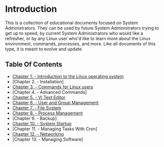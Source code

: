 # Introduction

This is a collection of educational documents focused on System Administrators. They can be used by future System Administrators trying to get up to speed, by current System Administrators who would like a refresher, or by any Linux user who'd like to learn more about the Linux environment, commands, processes, and more. Like all documents of this type, it is meant to evolve and update.

## Table Of Contents

* [Chapter 1. - Introduction to the Linux operating system](../admin_guide/01-presentation.md)
* [Chapter 2. - Installation]
* [Chapter 3. - Commands for Linux users](../admin_guide/03-commands.md)
* [Chapter 4. - Advanced Commands]
* [Chapter 5. - VI Text Editor](../admin_guide/05-vi.md)
* [Chapter 6. - User and Group Management](../admin_guide/06-users.md)
* [Chapter 7. - File System](../admin_guide/07-file-systems.md)
* [Chapter 8. - Process Management](../admin_guide/08-process.md)
* [Chapter 9. - Backup]
* [Chapter 10. - System Startup](../admin_guide/10-boot.md)
* [Chapter 11. - Managing Tasks With Cron]
* [Chapter 12. - Networking](../admin_guide/12-network.md)
* [Chapter 13. - Managing Software]
